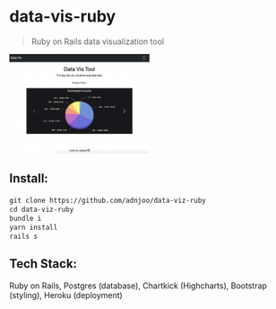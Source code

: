 # data-vis-ruby

> Ruby on Rails data visualization tool

[<img src="./scrn1.png" width='250'>](https://data-vis-ruby.herokuapp.com/)

## Install:

```
git clone https://github.com/adnjoo/data-viz-ruby
cd data-viz-ruby
bundle i
yarn install
rails s
```

## Tech Stack:

Ruby on Rails, Postgres (database), Chartkick (Highcharts), Bootstrap (styling), Heroku (deployment)

